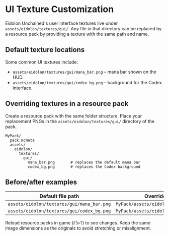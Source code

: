 # UI Texture Customization

Eidolon Unchained's user interface textures live under `assets/eidolon/textures/gui/`. Any file in that directory can be replaced by a resource pack by providing a texture with the same path and name.

## Default texture locations

Some common UI textures include:

- `assets/eidolon/textures/gui/mana_bar.png` – mana bar shown on the HUD.
- `assets/eidolon/textures/gui/codex_bg.png` – background for the Codex interface.

## Overriding textures in a resource pack

Create a resource pack with the same folder structure. Place your replacement PNGs in the `assets/eidolon/textures/gui/` directory of the pack.

```text
MyPack/
  pack.mcmeta
  assets/
    eidolon/
      textures/
        gui/
          mana_bar.png       # replaces the default mana bar
          codex_bg.png       # replaces the Codex background
```

## Before/after examples

| Default file path                                  | Override inside your pack                                           |
|----------------------------------------------------|---------------------------------------------------------------------|
| `assets/eidolon/textures/gui/mana_bar.png`         | `MyPack/assets/eidolon/textures/gui/mana_bar.png`                   |
| `assets/eidolon/textures/gui/codex_bg.png`         | `MyPack/assets/eidolon/textures/gui/codex_bg.png`                   |

Reload resource packs in game (`F3+T`) to see changes. Keep the same image dimensions as the originals to avoid stretching or misalignment.
